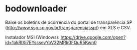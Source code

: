 # bodownloader
Baixe os boletins de ocorrência do portal de transparência SP (http://www.ssp.sp.gov.br/transparenciassp/) em XLS e CSV.

Instalador MSI (Windows): https://drive.google.com/open?id=1akRIXi7EYsssevYoV32MRk0FQuR5Kwn0
